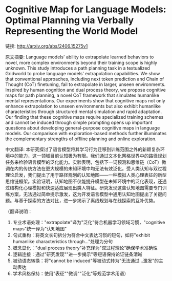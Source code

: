 # Cognitive Map for Language Models: Optimal Planning via Verbally Representing the World Model

链接: http://arxiv.org/abs/2406.15275v1

原文摘要:
Language models' ability to extrapolate learned behaviors to novel, more
complex environments beyond their training scope is highly unknown. This study
introduces a path planning task in a textualized Gridworld to probe language
models' extrapolation capabilities. We show that conventional approaches,
including next token prediction and Chain of Thought (CoT) finetuning, fail to
extrapolate in larger, unseen environments. Inspired by human cognition and
dual process theory, we propose cognitive maps for path planning, a novel CoT
framework that simulates humanlike mental representations. Our experiments show
that cognitive maps not only enhance extrapolation to unseen environments but
also exhibit humanlike characteristics through structured mental simulation and
rapid adaptation. Our finding that these cognitive maps require specialized
training schemes and cannot be induced through simple prompting opens up
important questions about developing general-purpose cognitive maps in language
models. Our comparison with exploration-based methods further illuminates the
complementary strengths of offline planning and online exploration.

中文翻译:
本研究探讨了语言模型将其学习行为迁移到训练范围之外的新颖复杂环境中的能力，这一领域目前认知极为有限。我们通过文本化网格世界中的路径规划任务来检验语言模型的泛化能力。实验表明，包括下一词预测和思维链（CoT）微调在内的传统方法在更大规模的未知环境中均无法有效泛化。受人类认知与双过程理论启发，我们提出了用于路径规划的认知地图——一种模拟人类心理表征的新型思维链框架。实验证明，认知地图不仅能提升模型在未知环境中的泛化表现，还通过结构化心理模拟和快速适应展现出类人特征。研究发现这些认知地图需要专门训练方案，无法通过简单提示激发，这为开发语言模型中通用认知地图提出了关键问题。与基于探索的方法对比，进一步揭示了离线规划与在线探索的互补优势。

（翻译说明：
1. 专业术语处理："extrapolate"译为"泛化"符合机器学习领域习惯，"cognitive maps"统一译为"认知地图"
2. 句式重构：将英文长句拆分为符合中文表达习惯的短句，如将"exhibit humanlike characteristics through..."处理为分句
3. 概念显化："dual process theory"补充译为"双过程理论"确保学术准确性
4. 逻辑连接：通过"研究发现""进一步揭示"等短语保持论证链条清晰
5. 被动语态转换：将"cannot be induced"等被动式转为"无法通过...激发"的主动表达
6. 学术风格保持：使用"表征""微调""泛化"等规范学术用语）
